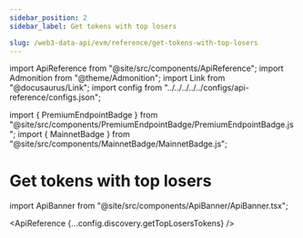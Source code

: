 ```yaml
---
sidebar_position: 2
sidebar_label: Get tokens with top losers

slug: /web3-data-api/evm/reference/get-tokens-with-top-losers
---
```


import ApiReference from "@site/src/components/ApiReference";
import Admonition from "@theme/Admonition";
import Link from "@docusaurus/Link";
import config from "../../../../../configs/api-reference/configs.json";

import { PremiumEndpointBadge } from "@site/src/components/PremiumEndpointBadge/PremiumEndpointBadge.js";
import { MainnetBadge } from "@site/src/components/MainnetBadge/MainnetBadge.js";

# Get tokens with top losers <MainnetBadge /> <PremiumEndpointBadge />

import ApiBanner from "@site/src/components/ApiBanner/ApiBanner.tsx";

<ApiReference {...config.discovery.getTopLosersTokens} />
